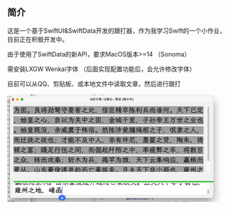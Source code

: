 ## 简介
这是一个基于SwiftUI&SwiftData开发的跟打器，作为我学习Swift的一个小作业，目前正在积极开发中。

由于使用了SwiftData的新API，要求MacOS版本>=14 （Sonoma）

需安装LXGW Wenkai字体 （后面实现配置功能后，会允许修改字体）

目前可以从QQ、剪贴板、或本地文件中读取文章，然后进行跟打


![image](./example/typer_01.png)





